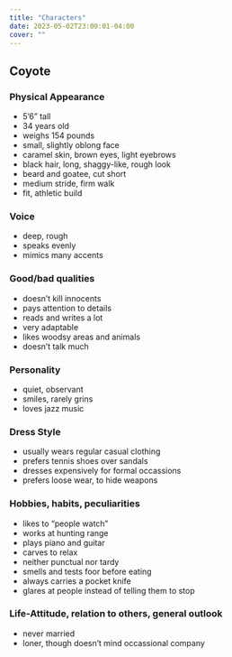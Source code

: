 ```yaml
---
title: "Characters"
date: 2023-05-02T23:00:01-04:00
cover: ""
---
```

## Coyote

### Physical Appearance

* 5’6” tall
* 34 years old
* weighs 154 pounds
* small, slightly oblong face
* caramel skin, brown eyes, light eyebrows
* black hair, long, shaggy-like, rough look
* beard and goatee, cut short
* medium stride, firm walk
* fit, athletic build

### Voice

* deep, rough
* speaks evenly
* mimics many accents

### Good/bad qualities

* doesn’t kill innocents
* pays attention to details
* reads and writes a lot
* very adaptable
* likes woodsy areas and animals
* doesn’t talk much

### Personality

* quiet, observant
* smiles, rarely grins
* loves jazz music

### Dress Style

* usually wears regular casual clothing
* prefers tennis shoes over sandals
* dresses expensively for formal occassions
* prefers loose wear, to hide weapons

### Hobbies, habits, peculiarities

* likes to “people watch”
* works at hunting range
* plays piano and guitar
* carves to relax
* neither punctual nor tardy
* smells and tests foor before eating
* always carries a pocket knife
* glares at people instead of telling them to stop

### Life-Attitude, relation to others, general outlook

* never married
* loner, though doesn’t mind occassional company
